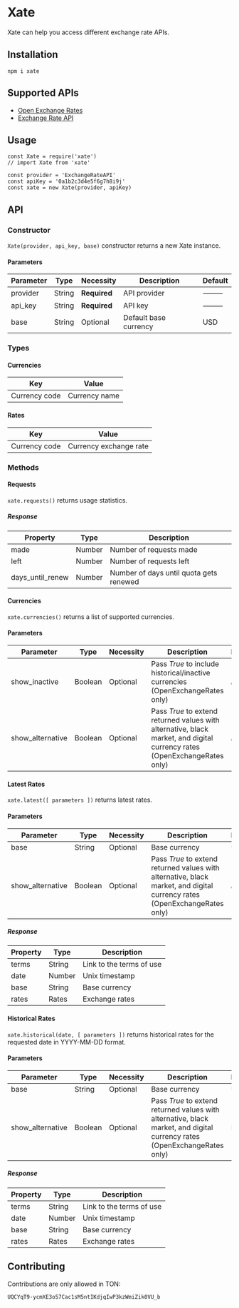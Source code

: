 # Xate
Xate can help you access different exchange rate APIs.

## Installation
```
npm i xate
```

## Supported APIs
+ [Open Exchange Rates](https://openexchangerates.org/)
+ [Exchange Rate API](https://exchangerate-api.com/)

## Usage
```
const Xate = require('xate')
// import Xate from 'xate'

const provider = 'ExchangeRateAPI'
const apiKey = '0a1b2c3d4e5f6g7h8i9j'
const xate = new Xate(provider, apiKey)
```

## API

### Constructor
`Xate(provider, api_key, base)` constructor returns a new Xate instance.

#### Parameters
| Parameter | Type | Necessity | Description | Default |
| --- | --- | --- | --- | --- |
| provider | String | **Required** | API provider | ⸻ |
| api_key | String | **Required** | API key | ⸻ |
| base | String | Optional | Default base currency | USD |

### Types

#### Currencies
| Key | Value |
| --- | --- |
| Currency code | Currency name |

#### Rates
| Key | Value |
| --- | --- |
| Currency code | Currency exchange rate |

### Methods

#### Requests
`xate.requests()` returns usage statistics.

##### Response
| Property | Type | Description |
| --- | --- | --- |
| made | Number | Number of requests made |
| left | Number | Number of requests left |
| days_until_renew | Number | Number of days until quota gets renewed |

#### Currencies
`xate.currencies()` returns a list of supported currencies.

#### Parameters
| Parameter | Type | Necessity | Description | Default |
| --- | --- | --- | --- | --- |
| show_inactive | Boolean | Optional | Pass _True_ to include historical/inactive currencies (OpenExchangeRates only) | _False_ |
| show_alternative | Boolean | Optional | Pass _True_ to extend returned values with alternative, black market, and digital currency rates (OpenExchangeRates only) | _False_ |

#### Latest Rates
`xate.latest([ parameters ])` returns latest rates.

#### Parameters
| Parameter | Type | Necessity | Description | Default |
| --- | --- | --- | --- | --- |
| base | String | Optional | Base currency | USD |
| show_alternative | Boolean | Optional | Pass _True_ to extend returned values with alternative, black market, and digital currency rates (OpenExchangeRates only) | _False_ |

##### Response
| Property | Type | Description |
| --- | --- | --- |
| terms | String | Link to the terms of use |
| date | Number | Unix timestamp |
| base | String | Base currency |
| rates | Rates | Exchange rates |

#### Historical Rates
`xate.historical(date, [ parameters ])` returns historical rates for the requested date in YYYY-MM-DD format.

#### Parameters
| Parameter | Type | Necessity | Description | Default |
| --- | --- | --- | --- | --- |
| base | String | Optional | Base currency | USD |
| show_alternative | Boolean | Optional | Pass _True_ to extend returned values with alternative, black market, and digital currency rates (OpenExchangeRates only) | False |

##### Response
| Property | Type | Description |
| --- | --- | --- |
| terms | String | Link to the terms of use |
| date | Number | Unix timestamp |
| base | String | Base currency |
| rates | Rates | Exchange rates |

## Contributing
Contributions are only allowed in TON:
```
UQCYqT9-ycmXE3o57Cac1sM5ntIKdjqIwP3kzWmiZik0VU_b
```